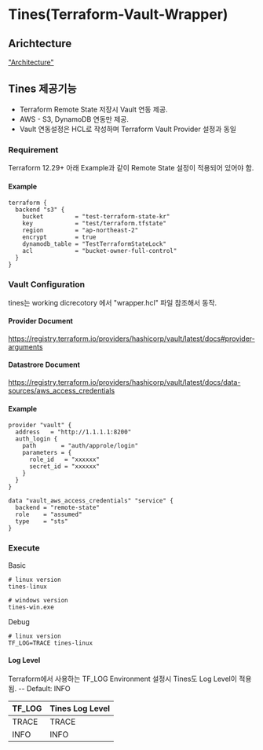 # Tines(Terraform-Vault-Wrapper)
## Arichtecture
["Architecture"](architecture.png)

## Tines 제공기능 
  - Terraform Remote State 저장시 Vault 연동 제공.
  - AWS - S3, DynamoDB 연동만 제공. 
  - Vault 연동설정은 HCL로 작성하며 Terraform Vault Provider 설정과 동일

### Requirement
Terraform 12.29+
아래 Example과 같이 Remote State 설정이 적용되어 있어야 함.

#### Example
```
terraform {
  backend "s3" {
    bucket         = "test-terraform-state-kr"
    key            = "test/terraform.tfstate"
    region         = "ap-northeast-2"
    encrypt        = true
    dynamodb_table = "TestTerraformStateLock"
    acl            = "bucket-owner-full-control"
  }
}
```

### Vault Configuration
tines는 working dicrecotory 에서 "wrapper.hcl" 파일 참조해서 동작.

#### Provider Document
https://registry.terraform.io/providers/hashicorp/vault/latest/docs#provider-arguments

#### Datastrore Document
https://registry.terraform.io/providers/hashicorp/vault/latest/docs/data-sources/aws_access_credentials

#### Example
```
provider "vault" {
  address   = "http://1.1.1.1:8200"
  auth_login {
    path       = "auth/approle/login"
    parameters = {
      role_id   = "xxxxxx"
      secret_id = "xxxxxx"
    }
  }
}

data "vault_aws_access_credentials" "service" {
  backend = "remote-state"
  role    = "assumed"
  type    = "sts"
}
```



### Execute
Basic
```
# linux version
tines-linux

# windows version
tines-win.exe
```

Debug
```
# linux version
TF_LOG=TRACE tines-linux
```

#### Log Level
Terraform에서 사용하는 TF_LOG Environment 설정시 Tines도 Log Level이 적용됨.
-- Default: INFO

|TF_LOG|Tines Log Level|
|------|---------------|
|TRACE|TRACE|
|INFO|INFO|

